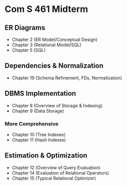 Com S 461 Midterm
=================

## ER Diagrams

- Chapter 2 (ER Model/Conceptual Design)
- Chapter 3 (Relational Model/SQL)
- Chapter 5 (SQL)

## Dependencies & Normalization

- Chapter 19 (Schema Refinement, FDs, Normalization)

## DBMS Implementation

- Chapter 8 (Overview of Storage & Indexing)
- Chapter 9 (Data Storage)

### More Comprehensive

- Chapter 10 (Tree Indexes)
- Chapter 11 (Hash Indexes)

## Estimation & Optimization

- Chapter 12 (Overview of Query Evaluation)
- Chapter 14 (Evaluation of Relational Operators)
- Chapter 15 (Typical Relational Optimizer)
